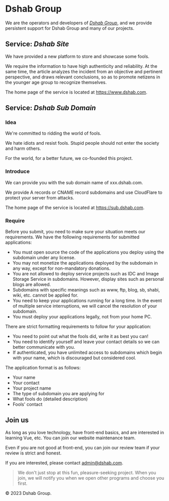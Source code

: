 # Dshab Group

We are the operators and developers of [_Dshab Group_](https://www.dshab.com), and we provide persistent support for Dshab Group and many of our projects.

## Service: _Dshab Site_

We have provided a new platform to store and showcase some fools. 

We require the information to have high authenticity and reliability. At the same time, the article analyzes the incident from an objective and pertinent perspective, and draws relevant conclusions, so as to promote netizens in the younger age group to recognize themselves.

The home page of the service is located at <https://www.dshab.com>.

## Service: _Dshab Sub Domain_

### Idea

We're committed to ridding the world of fools.

We hate idiots and resist fools. Stupid people should not enter the society and harm others.

For the world, for a better future, we co-founded this project.

### Introduce

We can provide you with the sub domain name of xxx.dshab.com.

We provide A records or CNAME record subdomains and use CloudFlare to protect your server from attacks.

The home page of the service is located at <https://sub.dshab.com>.

### Require

Before you submit, you need to make sure your situation meets our requirements. We have the following requirements for submitted applications:

* You must open source the code of the applications you deploy using the subdomain under any license.
* You may not monetize the applications deployed by the subdomain in any way, except for non-mandatory donations.
* You are not allowed to deploy service projects such as IDC and Image Storage Service in subdomains. However, display sites such as personal blogs are allowed.
* Subdomains with specific meanings such as www, ftp, blog, sb, shabi, wiki, etc. cannot be applied for.
* You need to keep your applications running for a long time. In the event of multiple service interruptions, we will cancel the resolution of your subdomain.
* You must deploy your applications legally, not from your home PC.

There are strict formatting requirements to follow for your application:

* You need to point out what the fools did, write it as best you can!
* You need to identify yourself and leave your contact details so we can better communicate with you.
* If authenticated, you have unlimited access to subdomains which begin with your name, which is discouraged but considered cool.

The application format is as follows:

* Your name
* Your contact
* Your project name
* The type of subdomain you are applying for
* What fools do (detailed description)
* Fools' contact

## Join us

As long as you love technology, have front-end basics, and are interested in learning Vue, etc. You can join our website maintenance team. 

Even if you are not good at front-end, you can join our review team if your review is strict and honest.

If you are interested, please contact <admin@dshab.com>.

> We don't just stop at this fun, pleasure-seeking project. When you join, we will notify you when we open other programs and choose you first.

© 2023 Dshab Group.
